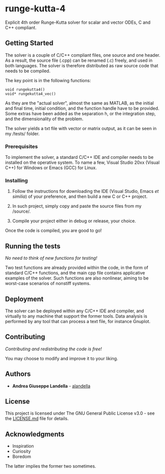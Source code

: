 # runge-kutta-4

Explicit 4th order Runge-Kutta solver for scalar and vector ODEs, C and C++ compliant.

## Getting Started

The solver is a couple of C/C++ compliant files, one source and one header. As a result, the source file (<name>.cpp) can be renamed (<name>.c) freely, and used in both languages. The solver is therefore distributed as raw source code that needs to be compiled.
  
The key point is in the following functions:

```
void rungekutta4()
void* rungekutta4_vec()
```
As they are the "actual solver", almost the same as MATLAB, as the initial and final time, initial condition, and the function handle have to be provided. Some extras have been added as the separation h, or the integration step, and the dimensionality of the problem.

The solver yields a txt file with vector or matrix output, as it can be seen in my /tests/ folder.

### Prerequisites

To implement the solver, a standard C/C++ IDE and compiler needs to be installed on the operative system.  To name a few, Visual Studio 20xx (Visual C++) for Windows or Emacs (GCC) for Linux.

### Installing

1. Follow the instructions for downloading the IDE (Visual Studio, Emacs *et similia*) of your preference, and then build a new C or C++ project. 

2. In such project, simply copy and paste the source files from my /source/.

3. Compile your project either in debug or release, your choice.

Once the code is compiled, you are good to go!

## Running the tests

*No need to think of new functions for testing!*

Two test functions are already provided within the code, in the form of standard C/C++ functions, and the main cpp file contains applicative examples of the solver. Such functions are also nonlinear, aiming to be worst-case scenarios of nonstiff systems.

## Deployment

The solver can be deployed within any C/C++ IDE and compiler, and virtually to any machine that support the former tools. Data analysis is performed by any tool that can process a text file, for instance Gnuplot. 

## Contributing

*Contributing and redistributing the code is free!*

You may choose to modify and improve it to your liking.

## Authors

* **Andrea Giuseppe Landella** - [alandella](https://github.com/alandella)

## License

This project is licensed under The GNU General Public License v3.0 - see the [LICENSE.md](https://github.com/alandella/runge-kutta-4/blob/master/LICENSE) file for details.

## Acknowledgments

* Inspiration
* Curiosity
* Boredom

The latter implies the former two sometimes.
